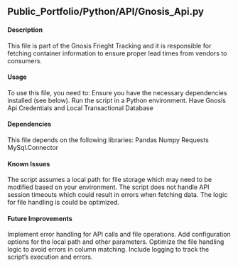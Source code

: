## Public_Portfolio/Python/API/Gnosis_Api.py
#### Description
This file is part of the Gnosis Frieght Tracking and it is responsible for fetching container information to ensure proper lead times from vendors to consumers.

#### Usage
To use this file, you need to:
Ensure you have the necessary dependencies installed (see below).
Run the script in a Python environment.
Have Gnosis Api Credentials and Local Transactional Database

#### Dependencies
This file depends on the following libraries:
Pandas
Numpy
Requests
MySql.Connector

#### Known Issues
The script assumes a local path for file storage which may need to be modified based on your environment.
The script does not handle API session timeouts which could result in errors when fetching data.
The logic for file handling is could be optimized.

#### Future Improvements
Implement error handling for API calls and file operations.
Add configuration options for the local path and other parameters.
Optimize the file handling logic to avoid errors in column matching.
Include logging to track the script’s execution and errors.
